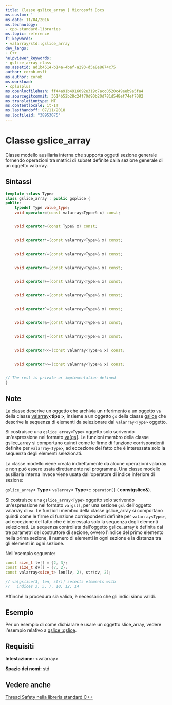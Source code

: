 ```yaml
---
title: Classe gslice_array | Microsoft Docs
ms.custom: ''
ms.date: 11/04/2016
ms.technology:
- cpp-standard-libraries
ms.topic: reference
f1_keywords:
- valarray/std::gslice_array
dev_langs:
- C++
helpviewer_keywords:
- gslice_array class
ms.assetid: ad1b4514-b14a-4baf-a293-d5a8e8674c75
author: corob-msft
ms.author: corob
ms.workload:
- cplusplus
ms.openlocfilehash: ff44a91b4916092e319c7acc0520c49aeb9a5fa4
ms.sourcegitcommit: 3614b52b28c24f70d90b20d781d548ef74ef7082
ms.translationtype: MT
ms.contentlocale: it-IT
ms.lasthandoff: 07/11/2018
ms.locfileid: "38953075"
---
```

# <a name="gslicearray-class"></a>Classe gslice_array

Classe modello ausiliaria interna che supporta oggetti sezione generale fornendo operazioni tra matrici di subset definite dalla sezione generale di un oggetto valarray.

## <a name="syntax"></a>Sintassi

```cpp
template <class Type>
class gslice_array : public gsplice {
public:
    typedef Type value_type;
    void operator=(const valarray<Type>& x) const;


    void operator=(const Type& x) const;


    void operator*=(const valarray<Type>& x) const;


    void operator/=(const valarray<Type>& x) const;


    void operator%=(const valarray<Type>& x) const;


    void operator+=(const valarray<Type>& x) const;


    void operator-=(const valarray<Type>& x) const;


    void operator^=(const valarray<Type>& x) const;


    void operator&=(const valarray<Type>& x) const;


    void operator|=(const valarray<Type>& x) const;


    void operator<<=(const valarray<Type>& x) const;


    void operator>>=(const valarray<Type>& x) const;


// The rest is private or implementation defined
}
```

## <a name="remarks"></a>Note

La classe descrive un oggetto che archivia un riferimento a un oggetto `va` della classe [valarray](../standard-library/valarray-class.md)**\<tipo >**, insieme a un oggetto `gs` della classe [ gslice](../standard-library/gslice-class.md) che descrive la sequenza di elementi da selezionare dal `valarray<Type>` oggetto.

Si costruisce una `gslice_array<Type>` oggetto solo scrivendo un'espressione nel formato [va&#91;gs&#93;](../standard-library/valarray-class.md#op_at). Le funzioni membro della classe gslice_array si comportano quindi come le firme di funzione corrispondenti definite per `valarray<Type>`, ad eccezione del fatto che è interessata solo la sequenza degli elementi selezionati.

La classe modello viene creata indirettamente da alcune operazioni valarray e non può essere usata direttamente nel programma. Una classe modello ausiliaria interna invece viene usata dall'operatore di indice inferiore di sezione:

`gslice_array`\< **Type**> `valarray`\< **Type**>:: `operator[]` ( **constgslice&**).

Si costruisce una `gslice_array<Type>` oggetto solo scrivendo un'espressione nel formato `va[gsl]`, per una sezione `gsl` dell'oggetto valarray di `va`. Le funzioni membro della classe gslice_array si comportano quindi come le firme di funzione corrispondenti definite per `valarray<Type>`, ad eccezione del fatto che è interessata solo la sequenza degli elementi selezionati. La sequenza controllata dall'oggetto gslice_array è definita dai tre parametri del costruttore di sezione, ovvero l'indice del primo elemento nella prima sezione, il numero di elementi in ogni sezione e la distanza tra gli elementi in ogni sezione.

Nell'esempio seguente:

```cpp
const size_t lv[] = {2, 3};
const size_t dv[] = {7, 2};
const valarray<size_t> len(lv, 2), str(dv, 2);

// va[gslice(3, len, str)] selects elements with
//   indices 3, 5, 7, 10, 12, 14
```

Affinché la procedura sia valida, è necessario che gli indici siano validi.

## <a name="example"></a>Esempio

Per un esempio di come dichiarare e usare un oggetto slice_array, vedere l'esempio relativo a [gslice::gslice](../standard-library/gslice-class.md#gslice).

## <a name="requirements"></a>Requisiti

**Intestazione:** \<valarray>

**Spazio dei nomi:** std

## <a name="see-also"></a>Vedere anche

[Thread Safety nella libreria standard C++](../standard-library/thread-safety-in-the-cpp-standard-library.md)<br/>
